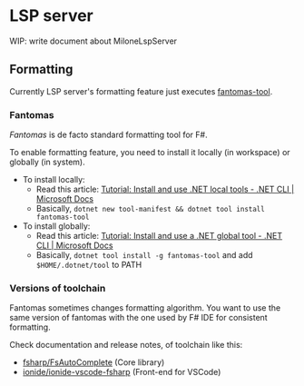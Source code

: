 # LSP server

WIP: write document about MiloneLspServer

## Formatting

Currently LSP server's formatting feature just executes [fantomas-tool](https://github.com/fsprojects/fantomas).

### Fantomas

*Fantomas* is de facto standard formatting tool for F#.

To enable formatting feature, you need to install it locally (in workspace) or globally (in system).

- To install locally:
    - Read this article: [Tutorial: Install and use .NET local tools - .NET CLI | Microsoft Docs](https://docs.microsoft.com/en-us/dotnet/core/tools/local-tools-how-to-use)
    - Basically, `dotnet new tool-manifest && dotnet tool install fantomas-tool`
- To install globally:
    - Read this article: [Tutorial: Install and use a .NET global tool - .NET CLI | Microsoft Docs](https://docs.microsoft.com/en-us/dotnet/core/tools/global-tools-how-to-use)
    - Basically, `dotnet tool install -g fantomas-tool` and add `$HOME/.dotnet/tool` to PATH

### Versions of toolchain

Fantomas sometimes changes formatting algorithm.
You want to use the same version of fantomas with the one used by F# IDE for consistent formatting.

Check documentation and release notes, of toolchain like this:

- [fsharp/FsAutoComplete](https://github.com/fsharp/FsAutoComplete) (Core library)
- [ionide/ionide-vscode-fsharp](https://github.com/ionide/ionide-vscode-fsharp) (Front-end for VSCode)
